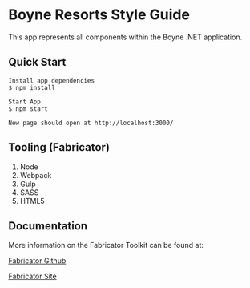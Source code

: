 # Boyne Resorts Style Guide

This app represents all components within the Boyne .NET application.


## Quick Start

```shell
Install app dependencies
$ npm install

Start App
$ npm start

New page should open at http://localhost:3000/
```

## Tooling (Fabricator)
1. Node
2. Webpack
3. Gulp
4. SASS
5. HTML5

## Documentation

More information on the Fabricator Toolkit can be found at:

[Fabricator Github](https://github.com/fbrctr/fabricator)

[Fabricator Site](http://fbrctr.github.io/)
